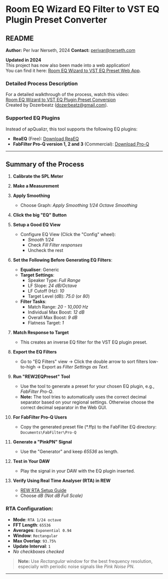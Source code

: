 # Room EQ Wizard EQ Filter to VST EQ Plugin Preset Converter

## README

**Author:** Per Ivar Nerseth, 2024
**Contact:** perivar@nerseth.com  

**Updated in 2024**  
This project has now also been made into a web application!  
You can find it here: [Room EQ Wizard to VST EQ Preset Web App](https://reweq2eqpreset.pages.dev/).

### Detailed Process Description

For a detailed walkthrough of the process, watch this video:  
[Room EQ Wizard to VST EQ Plugin Preset Conversion](http://www.youtube.com/watch?v=Fa9qlB6LK4c)  
Created by Dozerbeatz (dozerbeatz@gmail.com).

### Supported EQ Plugins

Instead of apQualizr, this tool supports the following EQ plugins:
- **ReaEQ** (Free): [Download ReaEQ](http://www.reaper.fm/reaplugs/)
- **FabFilter Pro-Q version 1, 2 and 3** (Commercial): [Download Pro-Q](http://www.fabfilter.com/products/pro-q-equalizer-plug-in)

---

## Summary of the Process

1. **Calibrate the SPL Meter**  
2. **Make a Measurement**  
3. **Apply Smoothing**  
   - Choose Graph: *Apply Smoothing 1/24 Octave Smoothing*  
4. **Click the big "EQ" Button**  
5. **Setup a Good EQ View**  
   - Configure EQ View (Click the "Config" wheel):  
     - *Smooth 1/24*  
     - Check *Fill Filter responses*  
     - Uncheck the rest  

6. **Set the Following Before Generating EQ Filters**:  
   - **Equaliser**: Generic  
   - **Target Settings**:  
     - Speaker Type: *Full Range*  
     - LF Slope: *24 dB/Octave*  
     - LF Cutoff (Hz): *10*  
     - Target Level (dB): *75.0* (or *80*)  
   - **Filter Tasks**:  
     - Match Range: *20 - 10,000 Hz*  
     - Individual Max Boost: *12 dB*  
     - Overall Max Boost: *9 dB*  
     - Flatness Target: *1*  

7. **Match Response to Target**  
   - This creates an inverse EQ filter for the VST EQ plugin preset.  
8. **Export the EQ Filters**  
   - Go to "EQ Filters" view → Click the double arrow to sort filters low-to-high → Export as *Filter Settings as Text*.  

9. **Run "REW2EQPreset" Tool**  
   - Use the tool to generate a preset for your chosen EQ plugin, e.g., *FabFilter Pro-Q*.  
   - **Note:** The tool tries to automatically uses the correct decimal separator based on your regional settings. Otherwise choose the correct decimal separator in the Web GUI.

10. **For FabFilter Pro-Q Users**  
    - Copy the generated preset file (*.ffp) to the FabFilter EQ directory:  
      `Documents\FabFilter\Pro-Q`  

11. **Generate a "PinkPN" Signal**  
    - Use the "Generator" and keep *65536* as length.  

12. **Test in Your DAW**  
    - Play the signal in your DAW with the EQ plugin inserted.  

13. **Verify Using Real Time Analyser (RTA) in REW**  
    - [REW RTA Setup Guide](http://www.hometheatershack.com/roomeq/wizardhelpv5/help_en-GB/html/spectrum.html#top)  
    - Choose *dB (Not dB Full Scale)*  

### RTA Configuration:

- **Mode**: `RTA 1/24 octave`
- **FFT Length**: `65536`
- **Averages**: `Exponential 0.94`
- **Window**: `Rectangular`
- **Max Overlap**: `93.75%`
- **Update Interval**: `1`  
- *No checkboxes checked*  

> **Note:** Use *Rectangular* window for the best frequency resolution, especially with periodic noise signals like *Pink Noise PN*.

---
